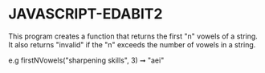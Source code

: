 # JAVASCRIPT-EDABIT2

This program creates a function that returns the first "n" vowels of a string.
It also returns "invalid" if the "n" exceeds the number of vowels in a string.

e.g firstNVowels("sharpening skills", 3) ➞ "aei"



